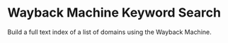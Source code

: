 Wayback Machine Keyword Search
==============================

Build a full text index of a list of domains using the Wayback Machine.